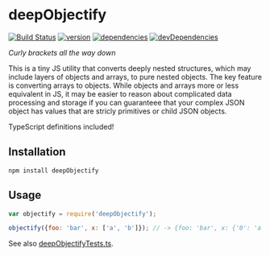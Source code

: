 # deepObjectify
[![Build Status](https://travis-ci.org/terraindata/deepObjectify.svg?branch=master)](https://travis-ci.org/terraindata/deepObjectify)
[![version](https://img.shields.io/npm/v/deepObjectify.svg)](https://www.npmjs.org/package/deepObjectify)
[![dependencies](https://david-dm.org/terraindata/deepObjectify.svg)](https://david-dm.org/terraindata/deepObjectify)
[![devDependencies](https://david-dm.org/terraindata/deepObjectify/dev-status.svg)](https://david-dm.org/terraindata/deepObjectify#info=devDependencies)

_Curly brackets all the way down_

This is a tiny JS utility that converts deeply nested structures, which may include layers of objects and arrays, to pure nested objects.  The key feature is converting arrays to objects.  While objects and arrays more or less equivalent in JS, it may be easier to reason about complicated data processing and storage if you can guaranteee that your complex JSON object has values that are stricly primitives or child JSON objects.

TypeScript definitions included!

## Installation

    npm install deepObjectify

## Usage

```js
var objectify = require('deepObjectify');

objectify({foo: 'bar', x: ['a', 'b']}); // -> {foo: 'bar', x: {'0': 'a', '1': 'b'}}
```

See also [deepObjectifyTests.ts](https://github.com/terraindata/deepObjectify/blob/master/deepObjectifyTests.ts).

